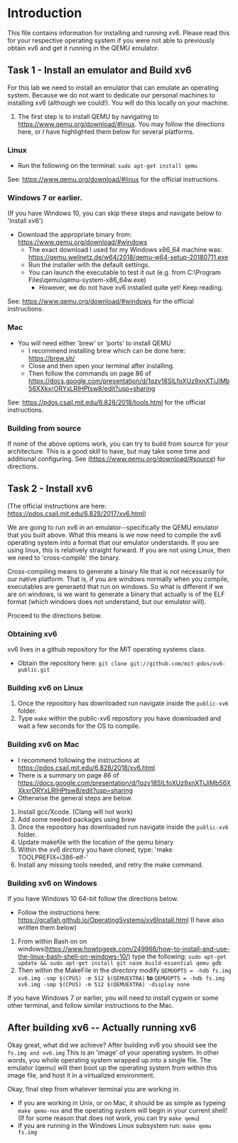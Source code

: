 # Introduction

This file contains information for installing and running xv6. Please read this for your respective operating system if you were not able to previously obtain xv6 and get it running in the QEMU emulator.

## Task 1 - Install an emulator and Build xv6

For this lab we need to install an emulator that can emulate an operating system. Because we do not want to dedicate our personal machines to installing xv6 (although we could!). You will do this locally on your machine.

1. The first step is to install QEMU by navigating to https://www.qemu.org/download/#linux. You may follow the directions here, or I have highlighted them below for several platforms.

### Linux

- Run the following on the terminal: `sudo apt-get install qemu`

See: https://www.qemu.org/download/#linux for the official instructions.

### Windows 7 or earlier.

(If you have Windows 10, you can skip these steps and navigate below to 'Install xv6')

- Download the appropriate binary from: https://www.qemu.org/download/#windows
  - The exact download I used for my Windows x86_64 machine was: https://qemu.weilnetz.de/w64/2018/qemu-w64-setup-20180711.exe
  - Run the installer with the default settings.
  - You can launch the executable to test it out (e.g. from C:\Program Files\qemu\qemu-system-x86_64w.exe)
    - However, we do not have xv6 installed quite yet! Keep reading.
    
See: https://www.qemu.org/download/#windows for the official instructions.

### Mac

- You will need either 'brew' or 'ports' to install QEMU
  - I recommend installing brew which can be done here: https://brew.sh/
  - Close and then open your terminal after installing.
  - Then follow the commands on page 86 of https://docs.google.com/presentation/d/1qzv18SILfoXUz9xnXTiJiMb56XXkxrORYxLRIHPtsw8/edit?usp=sharing

See: https://pdos.csail.mit.edu/6.828/2018/tools.html for the official instructions.

### Building from source

If none of the above options work, you can try to build from source for your architecture. This is a good skill to have, but may take some time and additional configuring. See (https://www.qemu.org/download/#source) for directions.

## Task 2 - Install xv6

(The official instructions are here: https://pdos.csail.mit.edu/6.828/2017/xv6.html)

We are going to run xv6 in an emulator--specifically the QEMU emulator that you built above. What this means is we now need to compile the xv6 operating system into a format that our emulator understands. If you are using linux, this is relatively straight forward. If you are not using Linux, then we need to 'cross-compile' the binary.

Cross-compiling means to generate a binary file that is not necessarily for our native platform. That is, if you are windows normally when you compile, executables are generaetd that run on windows. So what is different if we are on windows, is we want to generate a binary that actually is of the ELF format (which windows does not understand, but our emulator will).

Proceed to the directions below.

### Obtaining xv6

xv6 lives in a github repository for the MIT operating systems class. 

- Obtain the repository here: `git clone git://github.com/mit-pdos/xv6-public.git`

### Building xv6 on Linux

1. Once the repository has downloaded run navigate inside the `public-xv6` folder.
2. Type `make` within the public-xv6 repository you have downloaded and wait a few seconds for the OS to compile. 

### Building xv6 on Mac

- I recommend following the instructions at https://pdos.csail.mit.edu/6.828/2018/xv6.html
- There is a summary on page 86 of https://docs.google.com/presentation/d/1qzv18SILfoXUz9xnXTiJiMb56XXkxrORYxLRIHPtsw8/edit?usp=sharing
- Otherwise the general steps are below.

1. Install gcc/Xcode. (Clang will not work)
2. Add some needed packages using brew
3. Once the repository has downloaded run navigate inside the `public-xv6` folder.
4. Update makefile with the location of the qemu binary 
5. Within the xv6 dirctory you have cloned, type: 'make TOOLPREFIX=i386-elf-'
6. Install any missing tools needed, and retry the make command.

### Building xv6 on Windows

If you have Windows 10 64-bit follow the directions below.

- Follow the instructions here: https://gcallah.github.io/OperatingSystems/xv6Install.html (I have also written them below)

1. From within Bash on on windows(https://www.howtogeek.com/249966/how-to-install-and-use-the-linux-bash-shell-on-windows-10/) type the following: `sudo apt-get update && sudo apt-get install git nasm build-essential qemu gdb`
2. Then within the MakeFile in the directory modify `QEMUOPTS = -hdb fs.img xv6.img -smp $(CPUS) -m 512 $(QEMUEXTRA)` **to** `QEMUOPTS = -hdb fs.img xv6.img -smp $(CPUS) -m 512 $(QEMUEXTRA) -display none`

If you have Windows 7 or earlier, you will need to install cygwin or some other terminal, and follow similar instructions to the Mac.

## After building xv6 -- Actually running xv6

Okay great, what did we achieve? After building xv6 you should see the `fs.img and xv6.img` This is an 'image' of your operating system. In other words, you whole operating system wrapped up into a single file. The emulator (qemu) will then boot up the operating system from within this image file, and host it in a virtualized environment.

Okay, final step from whatever terminal you are working in.

- If you are working in Unix, or on Mac, it should be as simple as typeing `make qemu-nox` and the operating system will begin in your current shell! (If for some reason that does not work, you can try `make qemu`)
- If you are running in the Windows Linux subsystem run: `make qemu fs.img`
